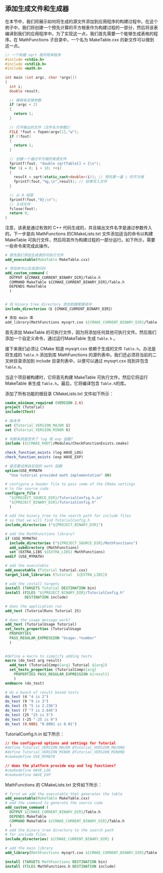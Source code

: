 ## 添加生成文件和生成器

在本节中，我们将展示如何将生成的源文件添加到应用程序的构建过程中。在这个例子中，我们将创建一个预先计算的平方根表作为构建过程的一部分，然后将该表编译到我们的应用程序中。为了实现这一点，我们首先需要一个能够生成表格的程序。在 MathFunctions 子目录中，一个名为 MakeTable.cxx 的新文件可以做到这一点。

```cpp
// 一个构建 sqrt 表的简单程序 
#include <stdio.h>
#include <stdlib.h>
#include <math.h>
 
int main (int argc, char *argv[])
{
  int i;
  double result;
 
  // 确保有足够参数
  if (argc < 2)
  {
    return 1;
  }
  
  // 打开输出的文件（文件名为参数2）
  FILE *fout = fopen(argv[1],"w");
  if (!fout)
  {
    return 1;
  }
  
  // 创建一个通过平方根的表源文件
  fprintf(fout, "double sqrtTable[] = {\n");
  for (i = 0; i < 10; ++i)
  {
    result = sqrt(static_cast<double>(i)); // 预先算一遍 i 的平方根
    fprintf(fout,"%g,\n",result); // 结果写入文件
  }
 
  // 以 0 结尾
  fprintf(fout,"0};\n");
  // 关闭文件
  fclose(fout);
  return 0;
}

```

注意，该表是通过有效的 C++ 代码生成的，并且输出文件名字是通过参数传入的。下一步是向 MathFunctions 的CMakeLists.txt 文件添加适当的命令以构建 MakeTable 可执行文件，然后将其作为构建过程的一部分运行。如下所示，需要一些命令来完成此操作。

```cmake
# 首先我们添加生成表的可执行文件
add_executable(MakeTable MakeTable.cxx)

# 添加命令以生成源代码
add_custom_command（
  OUTPUT ${CMAKE_CURRENT_BINARY_DIR}/Table.h
  COMMAND MakeTable ${CMAKE_CURRENT_BINARY_DIR}/Table.h
  DEPENDS MakeTable
  )
 

# 将 binary tree directory 添加到搜索路径中
include_directories（$ {CMAKE_CURRENT_BINARY_DIR}）

# 添加 main 库
add_library(MathFunctions mysqrt.cxx ${CMAKE_CURRENT_BINARY_DIR}/Table.h  )
```

首先添加 MakeTable 的可执行文件，因为将添加任何其他可执行文件。然后我们添加一个自定义命令，通过运行MakeTable 生成 `Table.h` 。

接下来我们必须让 CMake 知道 mysqrt.cxx 依赖于生成的文件 `Table.h`。办法是将生成的 `Table.h` 添加到库 MathFunctions 的源列表中。我们还必须将当前的二叉树目录添加到 include 目录列表中，以便可以通过 mysqrt.cxx 找到并包含 `Table.h`。

当这个项目被构建时，它将首先构建 MakeTable 可执行文件。然后它将运行 MakeTable 来生成 `Table.h`。最后，它将编译包含 `Table.h`的库。

添加了所有功能的根目录 CMakeLists.txt 文件如下所示：

```cmake
cmake_minimum_required (VERSION 2.6)
project (Tutorial)
include(CTest)
 
# 版本号
set (Tutorial_VERSION_MAJOR 1)
set (Tutorial_VERSION_MINOR 0)
 
# 判断系统是否供了 log 和 exp 函数?
include (${CMAKE_ROOT}/Modules/CheckFunctionExists.cmake)
 
check_function_exists (log HAVE_LOG)
check_function_exists (exp HAVE_EXP)
 
# 是否要试用自实现的 math 函数
option(USE_MYMATH 
  "Use tutorial provided math implementation" ON)
 
# configure a header file to pass some of the CMake settings
# to the source code
configure_file (
  "${PROJECT_SOURCE_DIR}/TutorialConfig.h.in"
  "${PROJECT_BINARY_DIR}/TutorialConfig.h"
  )
 
# add the binary tree to the search path for include files
# so that we will find TutorialConfig.h
include_directories ("${PROJECT_BINARY_DIR}")
 
# add the MathFunctions library?
if (USE_MYMATH)
  include_directories ("${PROJECT_SOURCE_DIR}/MathFunctions")
  add_subdirectory (MathFunctions)
  set (EXTRA_LIBS ${EXTRA_LIBS} MathFunctions)
endif (USE_MYMATH)
 
# add the executable
add_executable (Tutorial tutorial.cxx)
target_link_libraries (Tutorial  ${EXTRA_LIBS})
 
# add the install targets
install (TARGETS Tutorial DESTINATION bin)
install (FILES "${PROJECT_BINARY_DIR}/TutorialConfig.h"        
         DESTINATION include)
 
# does the application run
add_test (TutorialRuns Tutorial 25)
 
# does the usage message work?
add_test (TutorialUsage Tutorial)
set_tests_properties (TutorialUsage
  PROPERTIES 
  PASS_REGULAR_EXPRESSION "Usage:.*number"
  )
 
 
#define a macro to simplify adding tests
macro (do_test arg result)
  add_test (TutorialComp${arg} Tutorial ${arg})
  set_tests_properties (TutorialComp${arg}
    PROPERTIES PASS_REGULAR_EXPRESSION ${result}
    )
endmacro (do_test)
 
# do a bunch of result based tests
do_test (4 "4 is 2")
do_test (9 "9 is 3")
do_test (5 "5 is 2.236")
do_test (7 "7 is 2.645")
do_test (25 "25 is 5")
do_test (-25 "-25 is 0")
do_test (0.0001 "0.0001 is 0.01")

```

TutorialConfig.h.in 如下所示：

```cmake
// the configured options and settings for Tutorial
#define Tutorial_VERSION_MAJOR @Tutorial_VERSION_MAJOR@
#define Tutorial_VERSION_MINOR @Tutorial_VERSION_MINOR@
#cmakedefine USE_MYMATH
 
// does the platform provide exp and log functions?
#cmakedefine HAVE_LOG
#cmakedefine HAVE_EXP

```

MathFunctions 的 CMakeLists.txt 文件如下所示：

```cmake
# first we add the executable that generates the table
add_executable(MakeTable MakeTable.cxx)
# add the command to generate the source code
add_custom_command (
  OUTPUT ${CMAKE_CURRENT_BINARY_DIR}/Table.h
  DEPENDS MakeTable
  COMMAND MakeTable ${CMAKE_CURRENT_BINARY_DIR}/Table.h
  )
# add the binary tree directory to the search path 
# for include files
include_directories( ${CMAKE_CURRENT_BINARY_DIR} )
 
# add the main library
add_library(MathFunctions mysqrt.cxx ${CMAKE_CURRENT_BINARY_DIR}/Table.h)
 
install (TARGETS MathFunctions DESTINATION bin)
install (FILES MathFunctions.h DESTINATION include)

```

  


